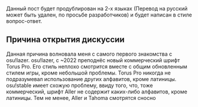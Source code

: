 Данный пост будет продублирован на 2-х языках (Перевод на русский может быть удален, по просьбе разработчиков) и будет написан в стиле вопрос-ответ.

## Причина открытия дискуссии
Данная причина волновала меня с самого первого знакомства с osu!lazer. osu!lazer, с ~2022 преподнёс новый коммерческий шрифт Torus Pro. Его стиль неплохо смотрится вместе с общим обновленным стилем игры, кроме небольшой проблемы. Torus Pro никогда не подразумевал использование других алфавитов, кроме латиницы. osu!stable имеет схожую проблему, ввиду того, что, тоже коммерческий, шрифт Aller не содержит каких-либо алфавитов, кроме латиницы. Тем не менее, Aller и Tahoma смотрятся сносно 